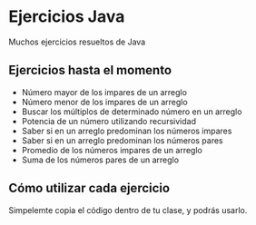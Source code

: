 # Ejercicios Java

Muchos ejercicios resueltos de Java

## Ejercicios hasta el momento
* Número mayor de los impares de un arreglo
* Número menor de los impares de un arreglo
* Buscar los múltiplos de determinado número en un arreglo
* Potencia de un número utilizando recursividad
* Saber si en un arreglo predominan los números impares
* Saber si en un arreglo predominan los números pares
* Promedio de los números impares de un arreglo
* Suma de los números pares de un arreglo

## Cómo utilizar cada ejercicio
Simpelemte copia el código dentro de tu clase, y podrás usarlo.
